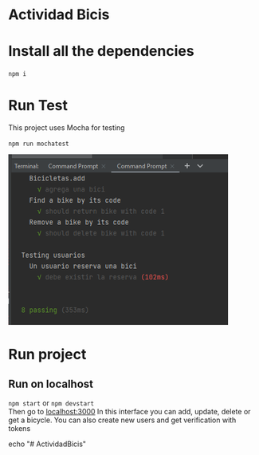 # Actividad Bicis

# Install all the dependencies
`npm i`

# Run Test
This project uses Mocha for testing

`npm run mochatest`

![tests](./assets/test.png)
# Run project

## Run on localhost
`npm start`
or
`npm devstart`   
Then go to [localhost:3000](https://localhost:3000)
In this interface you can add, update, delete or get a bicycle.
You can also create new users and get verification with tokens


echo "# ActividadBicis" 
